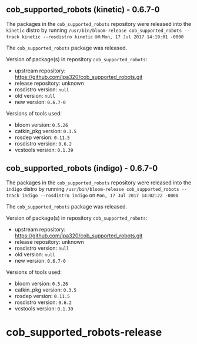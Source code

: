 ## cob_supported_robots (kinetic) - 0.6.7-0

The packages in the `cob_supported_robots` repository were released into the `kinetic` distro by running `/usr/bin/bloom-release cob_supported_robots --track kinetic --rosdistro kinetic` on `Mon, 17 Jul 2017 14:19:01 -0000`

The `cob_supported_robots` package was released.

Version of package(s) in repository `cob_supported_robots`:

- upstream repository: https://github.com/ipa320/cob_supported_robots.git
- release repository: unknown
- rosdistro version: `null`
- old version: `null`
- new version: `0.6.7-0`

Versions of tools used:

- bloom version: `0.5.26`
- catkin_pkg version: `0.3.5`
- rosdep version: `0.11.5`
- rosdistro version: `0.6.2`
- vcstools version: `0.1.39`


## cob_supported_robots (indigo) - 0.6.7-0

The packages in the `cob_supported_robots` repository were released into the `indigo` distro by running `/usr/bin/bloom-release cob_supported_robots --track indigo --rosdistro indigo` on `Mon, 17 Jul 2017 14:02:22 -0000`

The `cob_supported_robots` package was released.

Version of package(s) in repository `cob_supported_robots`:

- upstream repository: https://github.com/ipa320/cob_supported_robots.git
- release repository: unknown
- rosdistro version: `null`
- old version: `null`
- new version: `0.6.7-0`

Versions of tools used:

- bloom version: `0.5.26`
- catkin_pkg version: `0.3.5`
- rosdep version: `0.11.5`
- rosdistro version: `0.6.2`
- vcstools version: `0.1.39`


# cob_supported_robots-release
